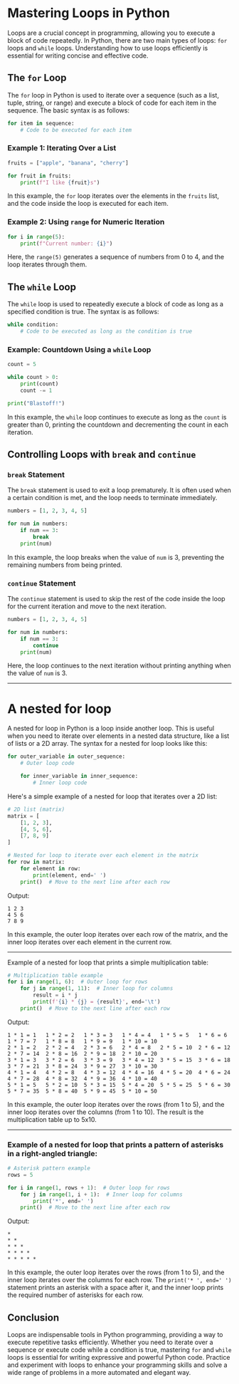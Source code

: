 
# Mastering Loops in Python

Loops are a crucial concept in programming, allowing you to execute a block of code repeatedly. In Python, there are two main types of loops: `for` loops and `while` loops. Understanding how to use loops efficiently is essential for writing concise and effective code.

## The `for` Loop

The `for` loop in Python is used to iterate over a sequence (such as a list, tuple, string, or range) and execute a block of code for each item in the sequence. The basic syntax is as follows:

```python
for item in sequence:
    # Code to be executed for each item
```

### Example 1: Iterating Over a List

```python
fruits = ["apple", "banana", "cherry"]

for fruit in fruits:
    print(f"I like {fruit}s")
```

In this example, the `for` loop iterates over the elements in the `fruits` list, and the code inside the loop is executed for each item.

### Example 2: Using `range` for Numeric Iteration

```python
for i in range(5):
    print(f"Current number: {i}")
```

Here, the `range(5)` generates a sequence of numbers from 0 to 4, and the loop iterates through them.

## The `while` Loop

The `while` loop is used to repeatedly execute a block of code as long as a specified condition is true. The syntax is as follows:

```python
while condition:
    # Code to be executed as long as the condition is true
```

### Example: Countdown Using a `while` Loop

```python
count = 5

while count > 0:
    print(count)
    count -= 1

print("Blastoff!")
```

In this example, the `while` loop continues to execute as long as the `count` is greater than 0, printing the countdown and decrementing the count in each iteration.

## Controlling Loops with `break` and `continue`

### `break` Statement

The `break` statement is used to exit a loop prematurely. It is often used when a certain condition is met, and the loop needs to terminate immediately.

```python
numbers = [1, 2, 3, 4, 5]

for num in numbers:
    if num == 3:
        break
    print(num)
```

In this example, the loop breaks when the value of `num` is 3, preventing the remaining numbers from being printed.

### `continue` Statement

The `continue` statement is used to skip the rest of the code inside the loop for the current iteration and move to the next iteration.

```python
numbers = [1, 2, 3, 4, 5]

for num in numbers:
    if num == 3:
        continue
    print(num)
```

Here, the loop continues to the next iteration without printing anything when the value of `num` is 3.

-----
# A nested for loop

A nested for loop in Python is a loop inside another loop. This is useful when you need to iterate over elements in a nested data structure, like a list of lists or a 2D array. The syntax for a nested for loop looks like this:

```python
for outer_variable in outer_sequence:
    # Outer loop code

    for inner_variable in inner_sequence:
        # Inner loop code
```

Here's a simple example of a nested for loop that iterates over a 2D list:

```python
# 2D list (matrix)
matrix = [
    [1, 2, 3],
    [4, 5, 6],
    [7, 8, 9]
]

# Nested for loop to iterate over each element in the matrix
for row in matrix:
    for element in row:
        print(element, end=' ')
    print()  # Move to the next line after each row
```

Output:
```
1 2 3 
4 5 6 
7 8 9 
```

In this example, the outer loop iterates over each row of the matrix, and the inner loop iterates over each element in the current row.

--- 
Example of a nested for loop that prints a simple multiplication table:

```python
# Multiplication table example
for i in range(1, 6):  # Outer loop for rows
    for j in range(1, 11):  # Inner loop for columns
        result = i * j
        print(f'{i} * {j} = {result}', end='\t')
    print()  # Move to the next line after each row
```

Output:
```
1 * 1 = 1	1 * 2 = 2	1 * 3 = 3	1 * 4 = 4	1 * 5 = 5	1 * 6 = 6	1 * 7 = 7	1 * 8 = 8	1 * 9 = 9	1 * 10 = 10	
2 * 1 = 2	2 * 2 = 4	2 * 3 = 6	2 * 4 = 8	2 * 5 = 10	2 * 6 = 12	2 * 7 = 14	2 * 8 = 16	2 * 9 = 18	2 * 10 = 20	
3 * 1 = 3	3 * 2 = 6	3 * 3 = 9	3 * 4 = 12	3 * 5 = 15	3 * 6 = 18	3 * 7 = 21	3 * 8 = 24	3 * 9 = 27	3 * 10 = 30	
4 * 1 = 4	4 * 2 = 8	4 * 3 = 12	4 * 4 = 16	4 * 5 = 20	4 * 6 = 24	4 * 7 = 28	4 * 8 = 32	4 * 9 = 36	4 * 10 = 40	
5 * 1 = 5	5 * 2 = 10	5 * 3 = 15	5 * 4 = 20	5 * 5 = 25	5 * 6 = 30	5 * 7 = 35	5 * 8 = 40	5 * 9 = 45	5 * 10 = 50	
```

In this example, the outer loop iterates over the rows (from 1 to 5), and the inner loop iterates over the columns (from 1 to 10). The result is the multiplication table up to 5x10.

---

### Example of a nested for loop that prints a pattern of asterisks in a right-angled triangle:

```python
# Asterisk pattern example
rows = 5

for i in range(1, rows + 1):  # Outer loop for rows
    for j in range(1, i + 1):  # Inner loop for columns
        print('*', end=' ')
    print()  # Move to the next line after each row
```

Output:
```
* 
* * 
* * * 
* * * * 
* * * * * 
```

In this example, the outer loop iterates over the rows (from 1 to 5), and the inner loop iterates over the columns for each row. The `print('* ', end=' ')` statement prints an asterisk with a space after it, and the inner loop prints the required number of asterisks for each row.

## Conclusion

Loops are indispensable tools in Python programming, providing a way to execute repetitive tasks efficiently. Whether you need to iterate over a sequence or execute code while a condition is true, mastering `for` and `while` loops is essential for writing expressive and powerful Python code. Practice and experiment with loops to enhance your programming skills and solve a wide range of problems in a more automated and elegant way.


